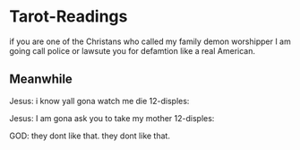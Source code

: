 # Tarot-Readings

if you are one of the Christans who called my family demon worshipper I am going call police or lawsute you for defamtion like a real American.


## Meanwhile

Jesus: i know yall gona watch me die
12-disples:

Jesus: I am gona ask you to take my mother
12-disples:

GOD: they dont like that. they dont like that.
